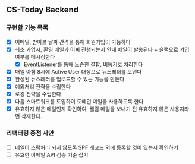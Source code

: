 ## CS-Today Backend

### 구현할 기능 목록
- [x] 이메일, 받아볼 날짜 간격을 통해 회원가입이 가능하다
- [x] 최초 가입시, 환영 메일과 어찌 진행되는지 안내 메일이 발송된다 + 슬랙으로 가입 여부를 메시징한다
    - [x] EventListener를 통해 느슨한 결합, 비동기로 처리한다
- [x] 매일 아침 8시에 Active User 대상으로 뉴스레터를 보낸다
- [x] 완성된 뉴스레터를 업로드할 수 있는 기능을 만든다
- [x] 예외처리 전략을 수립한다
- [x] 로깅 전략을 수립한다
- [x] 다음 스마트워크를 도입하여 도메인 메일을 사용하도록 한다
- [x] 유효하지 않은 메일인지 확인하여, 웰컴 메일을 보내기 전 유효하지 않은 사용자라면 삭제한다. 

### 리팩터링 중점 사안
- [ ] 메일이 스팸처리 되지 않도록 SPF 레코드 외에 등록할 것이 있는지 확인하기
- [ ] 유효한 이메일 API 검증 기준 잡기

